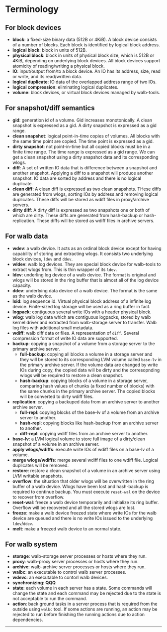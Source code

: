 # Terminology

## For block devices

- **block**: a fixed-size binary data (512B or 4KiB). A block device consists of a number of blocks. Each block is identified by logical block address.
- **logical block**: block in units of 512B.
- **physical block**: block in units of physical block size, which is 512B or 4KiB, depending on underlying block devices. All block devices support atomicity of reading/writing a physical block.
- **IO**: input/output from/to a block device. An IO has its address, size, read or write, and its read/written data.
- **logical duplicate**: IO data of the overlapped address range of two IOs.
- **logical compression**: eliminating logical duplicates.
- **volume**: block devices, or virtual block devices managed by walb-tools.


## For snapshot/diff semantics

- **gid**: generation id of a volume.
  Gid increases monotonically. A clean snapshot is expressed as a gid.
  A dirty snapshot is expressed as a gid range.
- **clean snapshot**: logical point-in-time copies of volumes. All blocks with the same time point are copied. The time point is expressed as a gid.
- **dirty snapshot**: not point-in-time but all copied blocks must be in a finite time range.
  The time range is expressed as a gid range.
  We can get a clean snapshot using a dirty snapshot data and its corresponding wlogs.
- **diff**: A set of written IO data that is difference between a snapshot and another snapshot.
  Applying a diff to a snapshot will produce another snapshot.
  IO data are sorted by address and there is no logical duplicate.
- **clean diff**: A clean diff is expressed as two clean snapshots.
  THese diffs are generated from wlogs, sorting IOs by address and removing logical duplicates.
  These diffs will be stored as wdiff files in proxy/archive servers.
- **dirty diff**: A dirty diff is expressed as two snapshots one or both of which are dirty.
  These diffs are generated from hash-backup or hash-replication.
  These diffs will be stored as wdiff files in archive servers.


## For walb data

- **wdev**: a walb device. It acts as an ordinal block device except for having capability of storing and extracting wlogs. It consists two underlying block devices, `ldev` and `ddev`.
- **wldev**: walb log devices. They are special block device for walb-tools to extract wlogs from. This is thin wrapper of its `ldev`.
- **ldev**: underling log device of a walb device. The format is original and wlogs will be stored in the ring buffer that is almost all of the log device capacity.
- **ddev**: underlying data device of a walb device. The format is the same as the walb device.
- **lsid**: log sequence id. Virtual physical block address of a infinite log device.
  Finite-sized log storage will be used as a ring buffer in fact.
- **logpack**: contiguous several write IOs with a header physical block.
- **wlog**: walb log data which are contiguous logpacks, stored by walb kernel driver and extracted from walb-storage server to transfer. Walb log files with additional small metadata.
- **wdiff**: walb diff data or files. A representation of `diff`. Several compression format of write IO data are supported.
- **backup**: copying a snapshot of a volume from a storage server to the primary archive server.
  - **full-backup**: copying all blocks a volume in a storage server and they will be stored to its corresponding LVM volume called `base-lv` in the primary archive server.
  If the volume data are changed by write IOs during copy, the copied data will be dirty and the corresopnding wlogs will be required to restore a clean snapshot.
  - **hash-backup**: copying blocks of a volume in a storage server,
  comparing hash values of chunks (a fixed number of blocks) with the same chunks in the primary archive server.
  The copied blocks will be converted to dirty wdiff files.
- **replication**: copying a backuped data from an archive server to another archive server.
  - **full-repl**: copying blocks of the base-lv of a volume from an archive server to another.
  - **hash-repl**: copying blocks like hash-backup from an archive server to another.
  - **diff-repl**: copying wdiff files from an archive server to another.
- **base-lv**: a LVM logical volume to store full image of a dirty/clean snapshot of a volume in an archive server.
- **apply wlogs/wdiffs**: execute write IOs of wdiff files on a base-lv of a volume.
- **merge wlogs/wdiffs**: merge several wdiff files to one wdiff file. Logical duplicates will be removed.
- **restore**: restore a clean snapshot of a volume in an archive server
  using LVM writable snapshots.
- **overflow**: the situation that older wlogs will be overwritten in the ring buffer of a walb device.
  Wlogs have been lost and hash-backup is required to continue backup.
  You must execute `reset-wal` on the device to recover from overflow.
- **reset-wal**: freeze a walb device temporarily and initialize its ring buffer. Overflow will be recovered and all the stored wlogs are lost.
- **freeze**: make a walb device freezed state where write IOs for the walb device are queued and
there is no write IOs issued to the underlying `ldev`/`ddev`.
- **melt**: make a freezed walb device to an normal state.


## For walb system

- **storage**: walb-storage server processes or hosts where they run.
- **proxy**: walb-proxy server processes or hosts where they run.
- **archive**: walb-archive server processes or hosts where they run.
- **walbc**: an executable to control walb server processes.
- **wdevc**: an executable to contorl walb devices.
- **synchronizing**: **QQQ**
- **state**: each volume in each server has a state. Some commands will change the state and each command may be rejected due to the state is not acceptable to run the command.
- **action**: back ground tasks in a server process that is required from the outside using `walbc` tool. If some actions are running, an action may be rejected to run before finishing the running actions due to action dependencies.

-----
